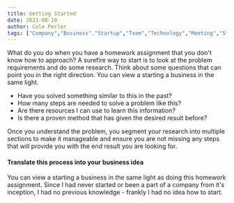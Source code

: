 ```yaml
---
title: Getting Started
date: 2021-08-10
author: Cole Perler
tags: ["Company","Business"."Startup","Team","Technology","Meeting","Starting a business"]
---
```


What do you do when you have a homework assignment that you don't know how to approach? A surefire way to start is to look at the problem requirements and do some research. Think about some questions that can point you in the right direction. You can view a starting a business in the same light.
- Have you solved something similar to this in the past? 
- How many steps are needed to solve a problem like this? 
- Are there resources I can use to learn this information? 
- Is there a proven method that has given the desired result before? 
 
Once you understand the problem, you segment your research into multiple sections to make it manageable and ensure you are not missing any steps that will provide you with the end result you are looking for. 

#### Translate this process into your business idea
You can view a starting a business in the same light as doing this homework assignment. Since I had never started or been a part of a company from it's inception, I had no previous knowledge - frankly I had no idea how to start.
